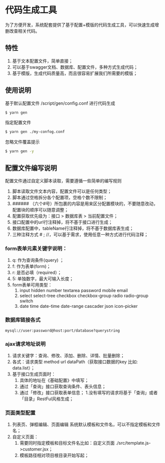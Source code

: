 # 代码生成工具
为了方便开发，系统配套提供了基于配置+模版的代码生成工具，可以快速生成增删改查相关代码。

## 特性
1. 基于文本配置文件，简单直接；
1. 可以基于swagger文档、数据库、配置文件，多种方式生成代码；
1. 基于模版，生成代码质量高，而且很容易扩展我们所需要的模版；

## 使用说明
基于默认配置文件 /script/gen/config.conf 进行代码生成
```bash
$ yarn gen
```

指定配置文件
```bash
$ yarn gen ./my-confog.conf
```

忽略文件覆盖提示
```bash
$ yarn gen -y
```

## 配置文件编写说明
配置文件通过自定义脚本读取，需要遵循一些简单的编写规则

1. 脚本读取文件文本内容，配置文件可以是任何类型；
1. 脚本通过空格拆分各个配置项，空格个数不限制；
1. \#\#\#\#\#\# （六个#号）所包裹的内容是用来区分配置模块的，不要随意改动， 配置块的顺序可以随意调整；
1. 配置获取优先级为：接口 > 数据库表 > 当前配置文件；
1. 接口配置中的url行注释掉，将不基于接口进行生成；
1. 数据库配置中，tableName行注释掉，将不基于数据库表生成；
1. 三种注释方式 # ; //，可以基于需求，使用任意一种方式进行代码注释；

### form表单元素关键字说明： 
1. q: 作为查询条件(query) ；
1. f: 作为表单(form)；
1. r: 是否必填（required）；
1. 5: 单独数字，最大可输入长度；
1. form表单可用类型：
    1. input hidden number textarea password mobile email
    1. select select-tree checkbox checkbox-group radio radio-group switch
    1. date time date-time date-range cascader json icon-picker

### 数据库链接各式
```
mysql://user:password@host:port/database?querystring
```
### ajax请求地址说明
1. 请求关键字：查询、修改、添加、删除、详情、批量删除；
1. 各式：请求类型 method url dataPath（获取接口数据的key 比如: data.list）；
1. 基于接口生成页面时：
    1. 具体的地址在《基础配置》中填写；
    1. 通过「查询」接口获取查询条件、表头信息；
    1. 通过「修改」接口获取表单信息；
    1.没有填写的请求将基于「查询」或者「目录」RestFul风格生成；

### 页面类型配置
1. 列表页、弹框编辑、页面编辑 系统默认模板和文件名，可以不指定模板和文件名；
1. 自定义页面：
    1. 需要同时指定模板和目标文件名比如：自定义页面 ./src/template.js->customer.jsx；
    1. 模板路径相对项目根目录开始写起；

